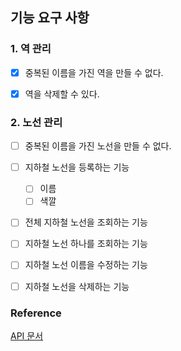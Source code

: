 ## 기능 요구 사항

### 1. 역 관리

- [x] 중복된 이름을 가진 역을 만들 수 없다.
- [x] 역을 삭제할 수 있다.



### 2. 노선 관리

- [ ] 중복된 이름을 가진 노선을 만들 수 없다.
- [ ] 지하철 노선을 등록하는 기능
  - [ ] 이름
  - [ ] 색깔
- [ ] 전체 지하철 노선을 조회하는 기능
- [ ] 지하철 노선 하나를 조회하는 기능
- [ ] 지하철 노선 이름을 수정하는 기능 
- [ ] 지하철 노선을 삭제하는 기능





### Reference

 [API 문서](https://techcourse-storage.s3.ap-northeast-2.amazonaws.com/d5c93e187919493da3280be44de0f17f#Line)





